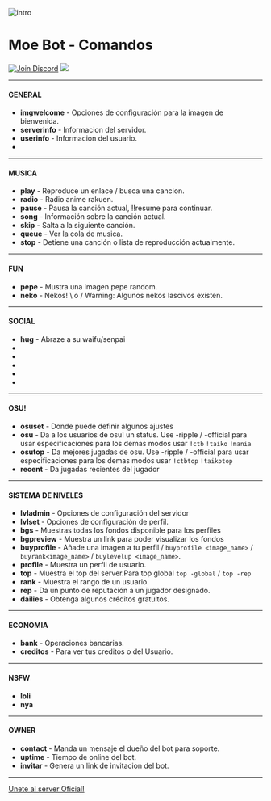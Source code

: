 ![intro](https://i.imgur.com/cZy8YvL.png)
# Moe Bot - Comandos
[![Join Discord](https://img.shields.io/badge/discord-join-7289DA.svg)](https://discord.gg/wJEJtmF)  [<img src="https://img.shields.io/badge/Support-me!-orange.svg">](https://www.paypal.me/MoeSupport)
* **
#### **GENERAL**
* **imgwelcome** - Opciones de configuración para la imagen de bienvenida.
* **serverinfo** - Informacion del servidor.
* **userinfo** - Informacion del usuario.
*
* **
#### **MUSICA**
* **play** - Reproduce un enlace / busca una cancion.
* **radio** - Radio anime rakuen.
* **pause** - Pausa la canción actual, !!resume para continuar.
* **song** - Información sobre la canción actual.
* **skip** - Salta a la siguiente canción.
* **queue** - Ver la cola de musica.
* **stop** - Detiene una canción o lista de reproducción actualmente.
* **
#### **FUN**
* **pepe** - Mustra una imagen pepe random.
* **neko** - Nekos! \ o / Warning: Algunos nekos lascivos existen.
* **
#### **SOCIAL**
* **hug** - Abraze a su waifu/senpai
*
*
*
*
*
* **
#### **OSU!**
* **osuset** - Donde puede definir algunos ajustes
* **osu** - Da a los usuarios de osu! un status. Use -ripple / -official para usar 
         especificaciones para los demas modos usar `!ctb` `!taiko` `!mania` 
* **osutop** - Da mejores jugadas de osu. Use -ripple / -official para usar 
           especificaciones para los demas modos usar `!ctbtop` `!taikotop`
* **recent** - Da jugadas recientes del jugador
* **
#### **SISTEMA DE NIVELES**
* **lvladmin** - Opciones de configuración del servidor
* **lvlset** - Opciones de configuración de perfil.
* **bgs** - Muestras todas los fondos disponible para los perfiles
* **bgpreview** - Muestra un link para poder visualizar los fondos
* **buyprofile** - Añade una imagen a tu perfil / `buyprofile <image_name>` / `buyrank<image_name>` / `buylevelup <image_name>`.
* **profile** - Muestra un perfil de usuario.
* **top** - Muestra el top del server.Para top global `top -global` / `top -rep`
* **rank** - Muestra el rango de un usuario.
* **rep** - Da un punto de reputación a un jugador designado.
* **dailies** - Obtenga algunos créditos gratuitos.
* **
#### **ECONOMIA**
* **bank** - Operaciones bancarias.
* **creditos** - Para ver tus creditos o del Usuario.
* **
#### **NSFW**
* **loli**
* **nya**
* **
#### **OWNER**
* **contact** - Manda un mensaje el dueño del bot para soporte.
* **uptime** - Tiempo de online del bot.
* **invitar** - Genera un link de invitacion del bot.
* ******

[Unete al server Oficial!](https://discord.gg/red)
